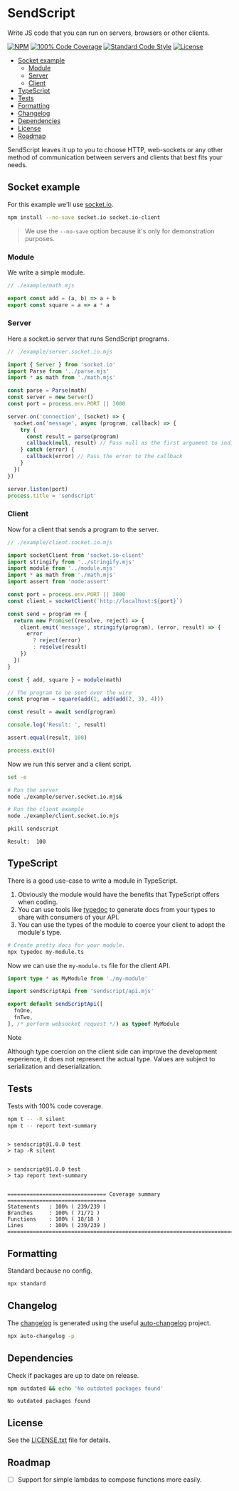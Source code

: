# SendScript

Write JS code that you can run on servers, browsers or other clients.

[![NPM](https://img.shields.io/npm/v/sendscript?color=blue&style=flat-square)](https://www.npmjs.com/package/sendscript)
[![100% Code Coverage](https://img.shields.io/badge/coverage-100%25-brightgreen?style=flat-square)](#tests)
[![Standard Code Style](https://img.shields.io/badge/code_style-standard-brightgreen.svg?style=flat-square)](https://standardjs.com)
[![License](https://img.shields.io/npm/l/sendscript?color=brightgreen&style=flat-square)](./LICENSE.txt)

<!-- toc -->

- [Socket example](#socket-example)
  * [Module](#module)
  * [Server](#server)
  * [Client](#client)
- [TypeScript](#typescript)
- [Tests](#tests)
- [Formatting](#formatting)
- [Changelog](#changelog)
- [Dependencies](#dependencies)
- [License](#license)
- [Roadmap](#roadmap)

<!-- tocstop -->

SendScript leaves it up to you to choose HTTP, web-sockets or any other
method of communication between servers and clients that best fits your
needs.

## Socket example

For this example we'll use [socket.io][socket.io].

```bash
npm install --no-save socket.io socket.io-client
```

> We use the `--no-save` option because it's only for demonstration purposes.

### Module

We write a simple module.

```js
// ./example/math.mjs

export const add = (a, b) => a + b
export const square = a => a * a
```

### Server

Here a socket.io server that runs SendScript programs.

```js
// ./example/server.socket.io.mjs

import { Server } from 'socket.io'
import Parse from '../parse.mjs'
import * as math from './math.mjs'

const parse = Parse(math)
const server = new Server()
const port = process.env.PORT || 3000

server.on('connection', (socket) => {
  socket.on('message', async (program, callback) => {
    try {
      const result = parse(program)
      callback(null, result) // Pass null as the first argument to indicate success
    } catch (error) {
      callback(error) // Pass the error to the callback
    }
  })
})

server.listen(port)
process.title = 'sendscript'
```

### Client

Now for a client that sends a program to the server.

```js
// ./example/client.socket.io.mjs

import socketClient from 'socket.io-client'
import stringify from '../stringify.mjs'
import module from '../module.mjs'
import * as math from './math.mjs'
import assert from 'node:assert'

const port = process.env.PORT || 3000
const client = socketClient(`http://localhost:${port}`)

const send = program => {
  return new Promise((resolve, reject) => {
    client.emit('message', stringify(program), (error, result) => {
      error
        ? reject(error)
        : resolve(result)
    })
  })
}

const { add, square } = module(math)

// The program to be sent over the wire
const program = square(add(1, add(add(2, 3), 4)))

const result = await send(program)

console.log('Result: ', result)

assert.equal(result, 100)

process.exit(0)
```

Now we run this server and a client script.

```bash
set -e

# Run the server
node ./example/server.socket.io.mjs&

# Run the client example
node ./example/client.socket.io.mjs

pkill sendscript
```
```
Result:  100
```

## TypeScript

There is a good use-case to write a module in TypeScript.

1. Obviously the module would have the benefits that TypeScript offers when
   coding.
2. You can use tools like [typedoc][typedoc] to generate docs from your types to
   share with consumers of your API.
3. You can use the types of the module to coerce your client to adopt the
   module's type.

```bash
# Create pretty docs for your module.
npx typedoc my-module.ts
```

Now we can use the `my-module.ts` file for the client API.

```ts
import type * as MyModule from './my-module'

import sendScriptApi from 'sendscript/api.mjs'

export default sendScriptApi([
  fnOne,
  fnTwo,
], /* perform websocket request */) as typeof MyModule
```

> [!NOTE]
> Although type coercion on the client side can improve the development
> experience, it does not represent the actual type.
> Values are subject to serialization and deserialization.

## Tests

Tests with 100% code coverage.

```bash
npm t -- -R silent
npm t -- report text-summary
```
```

> sendscript@1.0.0 test
> tap -R silent


> sendscript@1.0.0 test
> tap report text-summary


=============================== Coverage summary ===============================
Statements   : 100% ( 239/239 )
Branches     : 100% ( 71/71 )
Functions    : 100% ( 18/18 )
Lines        : 100% ( 239/239 )
================================================================================
```

## Formatting

Standard because no config.

```bash
npx standard
```

## Changelog

The [changelog][changelog] is generated using the useful
[auto-changelog][auto-changelog] project.

```bash
npx auto-changelog -p
```

## Dependencies

Check if packages are up to date on release.

```bash
npm outdated && echo 'No outdated packages found'
```
```
No outdated packages found
```

## License

See the [LICENSE.txt][license] file for details.

## Roadmap

- [ ] Support for simple lambdas to compose functions more easily.

[license]:./LICENSE.txt
[socket.io]:https://socket.io/
[changelog]:./CHANGELOG.md
[auto-changelog]:https://www.npmjs.com/package/auto-changelog
[typedoc]:https://github.com/TypeStrong/typedoc
